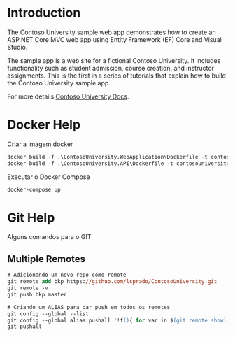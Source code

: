 # Introduction 

The Contoso University sample web app demonstrates how to create an ASP.NET Core MVC web app using Entity Framework (EF) Core and Visual Studio.

The sample app is a web site for a fictional Contoso University. It includes functionality such as student admission, course creation, and instructor assignments. This is the first in a series of tutorials that explain how to build the Contoso University sample app.

For more details [Contoso University Docs](https://learn.microsoft.com/en-us/aspnet/core/data/ef-mvc/intro?view=aspnetcore-7.0).

# Docker Help

Criar a imagem docker

```ps
docker build -f .\ContosoUniversity.WebApplication\Dockerfile -t contosouniversity-web .
docker build -f .\ContosoUniversity.API\Dockerfile -t contosouniversity-api .
```

Executar o Docker Compose

```ps
docker-compose up
```

# Git Help 

Alguns comandos para o GIT

## Multiple Remotes

```ps
# Adicionando um novo repo como remote
git remote add bkp https://github.com/lsprado/ContosoUniversity.git
git remote -v
git push bkp master

# Criando um ALIAS para dar push em todos os remotes
git config --global --list
git config --global alias.pushall '!f(){ for var in $(git remote show); do echo "pushing to $var"; git push $var; done; }; f'
git pushall
```